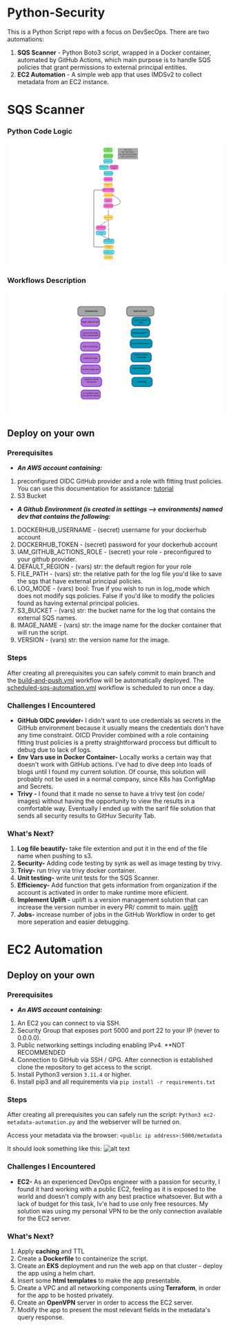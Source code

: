 # Python-Security

This is a Python Script repo with a focus on DevSecOps. 
There are two automations: 
1. **SQS Scanner** - Python Boto3 script, wrapped in a Docker container, automated by GitHub Actions, which main purpose is to handle SQS policies that grant permissions to external principal entities. 
2. **EC2 Automation** - A simple web app that uses IMDSv2 to collect metadata from an EC2 instance. 

# SQS Scanner
### Python Code Logic
![sqs_code_logic](./images/sqs_code_logic.png?raw=true "output")

### Workflows Description
![sqs_scanner_workflows](./images/sqs_scanner_workflows.png?raw=true "output")

## Deploy on your own
### Prerequisites
* **_An AWS account containing:_**
1. preconfigured OIDC GitHub provider and a role with fitting trust policies. 
You can use this documentation for assistance: [tutorial](https://docs.github.com/en/actions/security-for-github-actions/security-hardening-your-deployments/configuring-openid-connect-in-amazon-web-services)
2. S3 Bucket

* **_A Github Environment (is created in settings --> environments) named dev that contains the following:_**
1. DOCKERHUB_USERNAME - (secret) username for your dockerhub account
2. DOCKERHUB_TOKEN - (secret) password for your dockerhub account
3. IAM_GITHUB_ACTIONS_ROLE - (secret) your role - preconfigured to your github provider. 
4. DEFAULT_REGION - (vars) str: the default region for your role 
5. FILE_PATH - (vars) str: the relative path for the log file you'd like to save the sqs that have external principal policies.
6. LOG_MODE - (vars) bool: True if you wish to run in log_mode which does not modify sqs policies. 
False if you'd like to modify the policies found as having external principal policies. 
7. S3_BUCKET - (vars) str: the bucket name for the log that contains the external SQS names. 
8. IMAGE_NAME - (vars) str: the image name for the docker container that will run the script. 
9. VERSION - (vars) str: the version name for the image. 

### Steps

After creating all prerequisites you can safely commit to main branch and the [build-and-push.yml](https://github.com/HadarNeu/DevSecOps-Pyhton/blob/main/.github/workflows/build-and-push.yml) workflow will be automatically deployed. The [scheduled-sqs-automation.yml](https://github.com/HadarNeu/DevSecOps-Pyhton/blob/main/.github/workflows/scheduled-sqs-automation.yml) workflow is scheduled to run once a day. 

### Challenges I Encountered 
* **GitHub OIDC provider-** I didn't want to use credentials as secrets in the GitHub environment because it usually means the credentials don't have any time constraint. OICD Provider combined with a role containing fitting trust policies is a pretty straightforward proccess but difficult to debug due to lack of logs. 
* **Env Vars use in Docker Container-** Locally works a certain way that doesn't work with GitHub actions. I've had to dive deep into loads of blogs until I found my current solution. Of course, this solution will probably not be used in a normal company, since K8s has ConfigMap and Secrets. 
* **Trivy -** I found that it made no sense to have a trivy test (on code/ images) without having the opportunity to view the results in a comfortable way. Eventually I ended up with the sarif file solution that sends all security results to GitHuv Security Tab. 

### What's Next?
1. **Log file beautify-** take file extention and put it in the end of the file name when pushing to s3. 
2. **Security-** Adding code testing by synk as well as image testing by trivy. 
3. **Trivy-** run trivy via trivy docker container.
4. **Unit testing-** write unit tests for the SQS Scanner. 
5. **Efficiency-** Add function that gets information from organization if the account is activated in order to make runtime more efiicient. 
6. **Implement Uplift -** uplift is a version management solution that can increase the version number in every PR/ commit to main. [uplift](https://upliftci.dev/)
7. **Jobs-** increase number of jobs in the GitHub Workflow in order to get more seperation and easier debugging.  


# EC2 Automation
## Deploy on your own
### Prerequisites
* **_An AWS account containing:_**
1. An EC2 you can connect to via SSH. 
2. Security Group that exposes port 5000 and port 22 to your IP (never to 0.0.0.0). 
3. Public networking settings including enabling IPv4. **NOT RECOMMENDED 
4. Connection to GitHub via SSH / GPG. After connection is established clone the repository to get access to the script. 
5. Install Python3 version ```3.11.4``` or higher. 
6. Install pip3 and all requirements via 
```pip install -r requirements.txt```

### Steps 
After creating all prerequisites you can safely run the script: 
```Python3 ec2-metadata-automation.py```
and the webserver will be turned on. 

Access your metadata via the browser: ```<public ip address>:5000/metadata```

It should look something like this:
![alt text](./images/ec2-metadata-edited.png?raw=true "output")

### Challenges I Encountered 
* **EC2-** As an experienced DevOps engineer with a passion for security, I found it hard working with a public EC2, feeling as it is exposed to the world and doesn't comply with any best practice whatsoever. But with a lack of budget for this task, Iv'e had to use only free resources. My solution was using my personal VPN to be the only connection available for the EC2 server. 

### What's Next?
1. Apply **caching** and TTL
2. Create a **Dockerfile** to containerize the script.  
3. Create an **EKS** deployment and run the web app on that cluster - deploy the app using a helm chart. 
4. Insert some **html templates** to make the app presentable. 
5. Create a VPC and all networking components using **Terraform**, in order for the app to be hosted privately. 
6. Create an **OpenVPN** server in order to access the EC2 server. 
7. Modify the app to present the most relevant fields in the metadata's query response. 
